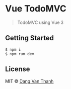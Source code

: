 # Vue TodoMVC

> TodoMVC using Vue 3

## Getting Started

```shell
$ npm i
$ npm run dev
```

## License

MIT © [Dang Van Thanh](http://dangthanh.org)